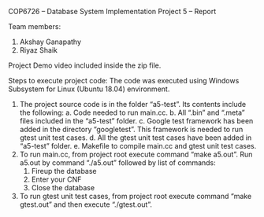 COP6726 – Database System Implementation
Project 5 – Report

Team members:

1.	Akshay Ganapathy
2.	Riyaz Shaik

Project Demo video included inside the zip file.

Steps to execute project code:
The code was executed using Windows Subsystem for Linux (Ubuntu 18.04) environment.
1.	The project source code is in the folder “a5-test”. Its contents include the following:
	a.	Code needed to run main.cc.
	b.	All “.bin” and “.meta” files included in the “a5-test” folder.
	c.	Google test framework has been added in the directory “googletest”. This framework is needed to run gtest unit test cases.
	d.	All the gtest unit test cases have been added in “a5-test” folder. 
	e.	Makefile to compile main.cc and gtest unit test cases.
2.	To run main.cc, from project root execute command “make a5.out”. Run a5.out by command “./a5.out” followed by list of commands:
	1. Fireup the database
	2. Enter your CNF
	3. Close the database
3.	To run gtest unit test cases, from project root execute command “make gtest.out” and then execute “./gtest.out”.
